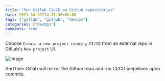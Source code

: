 ```yaml
---
title: "Run Gitlab CI/CD on Github repositories"
date: 2021-04-03T14:11:30+08:00
tags: ["gitlab", "github", "devops"]
categories: ["DevOps"]
comments: true
---
```


Choose `Create a new project running CI/CD` from an external repo in GitLab's `New project` UI.

<!--more-->

![image](https://user-images.githubusercontent.com/40054455/115492957-6992fe80-a295-11eb-900b-56f718ec9431.png)

And then Gitlab will mirror the Github repo and run CI/CD piepelines upon commits.
